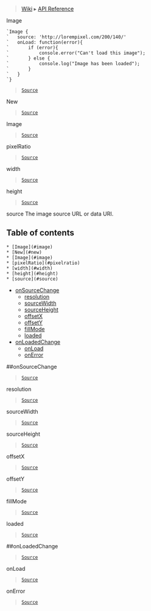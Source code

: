 > [Wiki](Home) ▸ [API Reference](API-Reference)

Image
```nml
`Image {
`   source: 'http://lorempixel.com/200/140/'
`   onLoad: function(error){
`       if (error){
`           console.error("Can't load this image");
`       } else {
`           console.log("Image has been loaded");
`       }
`   }
`}
```

> [`Source`](/Neft-io/neft/tree/master/src/renderer/types/basics/item/types/image.litcoffee#image-class)

New
> [`Source`](/Neft-io/neft/tree/master/src/renderer/types/basics/item/types/image.litcoffee#image-imagenewcomponent-component-object-options)

Image
> [`Source`](/Neft-io/neft/tree/master/src/renderer/types/basics/item/types/image.litcoffee#image-image--rendereritem)

pixelRatio
> [`Source`](/Neft-io/neft/tree/master/src/renderer/types/basics/item/types/image.litcoffee#float-imagepixelratio--1-signal-imageonpixelratiochangefloat-oldvalue)

width
> [`Source`](/Neft-io/neft/tree/master/src/renderer/types/basics/item/types/image.litcoffee#float-imagewidth--1)

height
> [`Source`](/Neft-io/neft/tree/master/src/renderer/types/basics/item/types/image.litcoffee#float-imageheight--1)

source
The image source URL or data URI.

## Table of contents
    * [Image](#image)
    * [New](#new)
    * [Image](#image)
    * [pixelRatio](#pixelratio)
    * [width](#width)
    * [height](#height)
    * [source](#source)
  * [onSourceChange](#onsourcechange)
    * [resolution](#resolution)
    * [sourceWidth](#sourcewidth)
    * [sourceHeight](#sourceheight)
    * [offsetX](#offsetx)
    * [offsetY](#offsety)
    * [fillMode](#fillmode)
    * [loaded](#loaded)
  * [onLoadedChange](#onloadedchange)
    * [onLoad](#onload)
    * [onError](#onerror)

##onSourceChange
> [`Source`](/Neft-io/neft/tree/master/src/renderer/types/basics/item/types/image.litcoffee#signal-imageonsourcechangestring-oldvalue)

resolution
> [`Source`](/Neft-io/neft/tree/master/src/renderer/types/basics/item/types/image.litcoffee#readonly-float-imageresolution--1)

sourceWidth
> [`Source`](/Neft-io/neft/tree/master/src/renderer/types/basics/item/types/image.litcoffee#hidden-float-imagesourcewidth--0-hidden-signal-imageonsourcewidthchangefloat-oldvalue)

sourceHeight
> [`Source`](/Neft-io/neft/tree/master/src/renderer/types/basics/item/types/image.litcoffee#hidden-float-imagesourceheight--0-hidden-signal-imageonsourceheightchangefloat-oldvalue)

offsetX
> [`Source`](/Neft-io/neft/tree/master/src/renderer/types/basics/item/types/image.litcoffee#hidden-float-imageoffsetx--0-hidden-signal-imageonoffsetxchangefloat-oldvalue)

offsetY
> [`Source`](/Neft-io/neft/tree/master/src/renderer/types/basics/item/types/image.litcoffee#hidden-float-imageoffsety--0-hidden-signal-imageonoffsetychangefloat-oldvalue)

fillMode
> [`Source`](/Neft-io/neft/tree/master/src/renderer/types/basics/item/types/image.litcoffee#hidden-integer-imagefillmode--stretch-hidden-signal-imageonfillmodechangeinteger-oldvalue)

loaded
> [`Source`](/Neft-io/neft/tree/master/src/renderer/types/basics/item/types/image.litcoffee#readonly-boolean-imageloaded)

##onLoadedChange
> [`Source`](/Neft-io/neft/tree/master/src/renderer/types/basics/item/types/image.litcoffee#signal-imageonloadedchangeboolean-oldvalue)

onLoad
> [`Source`](/Neft-io/neft/tree/master/src/renderer/types/basics/item/types/image.litcoffee#signal-imageonload)

onError
> [`Source`](/Neft-io/neft/tree/master/src/renderer/types/basics/item/types/image.litcoffee#signal-imageonerrorerror-error)

